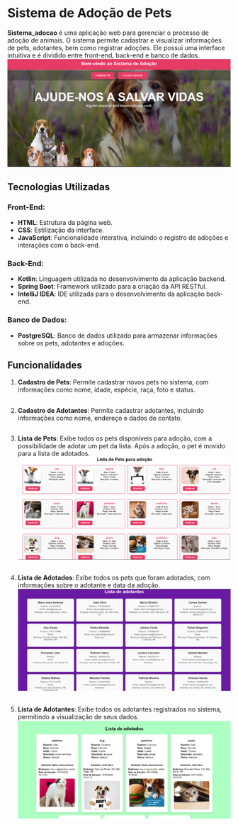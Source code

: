 # Sistema de Adoção de Pets

**Sistema_adocao** é uma aplicação web para gerenciar o processo de adoção de animais. O sistema permite cadastrar e visualizar informações de pets, adotantes, bem como registrar adoções. Ele possui uma interface intuitiva e é dividido entre front-end, back-end e banco de dados.
![alt text](screenshot/image.png)

## Tecnologias Utilizadas

### Front-End:
- **HTML**: Estrutura da página web.
- **CSS**: Estilização da interface.
- **JavaScript**: Funcionalidade interativa, incluindo o registro de adoções e interações com o back-end.

### Back-End:
- **Kotlin**: Linguagem utilizada no desenvolvimento da aplicação backend.
- **Spring Boot**: Framework utilizado para a criação da API RESTful.
- **IntelliJ IDEA**: IDE utilizada para o desenvolvimento da aplicação back-end.

### Banco de Dados:
- **PostgreSQL**: Banco de dados utilizado para armazenar informações sobre os pets, adotantes e adoções.

## Funcionalidades

1. **Cadastro de Pets**: Permite cadastrar novos pets no sistema, com informações como nome, idade, espécie, raça, foto e status.
##
   
2. **Cadastro de Adotantes**: Permite cadastrar adotantes, incluindo informações como nome, endereço e dados de contato.
##

3. **Lista de Pets**: Exibe todos os pets disponíveis para adoção, com a possibilidade de adotar um pet da lista. Após a adoção, o pet é movido para a lista de adotados.
![alt text](screenshot/image2.png)
##

4. **Lista de Adotados**: Exibe todos os pets que foram adotados, com informações sobre o adotante e data da adoção.
![alt text](screenshot/image3.png)
##

5. **Lista de Adotantes**: Exibe todos os adotantes registrados no sistema, permitindo a visualização de seus dados.
![alt text](screenshot/image4.png)
##
